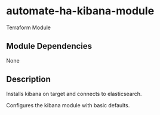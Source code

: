# automate-ha-kibana-module

Terraform Module

## Module Dependencies
None

## Description
Installs kibana on target and connects to elasticsearch.

Configures the kibana module with basic defaults.
